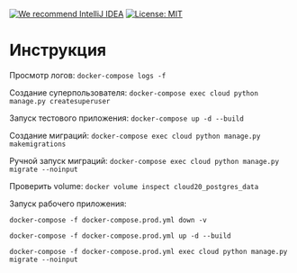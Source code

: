 [![We recommend IntelliJ IDEA](https://www.elegantobjects.org/intellij-idea.svg)](https://www.jetbrains.com/idea/)
[![License: MIT](https://img.shields.io/badge/License-MIT-yellow.svg)](https://opensource.org/licenses/MIT)
# Инструкция
Просмотр логов: `docker-compose logs -f`

Создание суперпользователя: `docker-compose exec cloud python manage.py createsuperuser`

Запуск  тестового приложения: `docker-compose up -d --build`

Создание миграций: `docker-compose exec cloud python manage.py makemigrations`

Ручной запуск миграций: `docker-compose exec cloud python manage.py migrate --noinput`

Проверить volume: `docker volume inspect cloud20_postgres_data`

Запуск рабочего приложения:

`docker-compose -f docker-compose.prod.yml down -v`

`docker-compose -f docker-compose.prod.yml up -d --build`

`docker-compose -f docker-compose.prod.yml exec cloud python manage.py migrate --noinput`